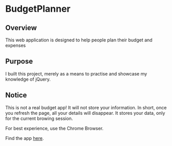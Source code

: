 # BudgetPlanner

## Overview
This web application is designed to help people plan their budget and expenses

## Purpose
I built this project, merely as a means to practise and showcase my knowledge of jQuery.

## Notice
This is not a real budget app! It will not store your information. In short, once you
refresh the page, all your details will disappear. It stores your data, only for the
current browing session.

For best experience, use the Chrome Browser.


Find the app [here](https://immanuel5015.github.io/BudgetPlanner/budgetApp.html).
